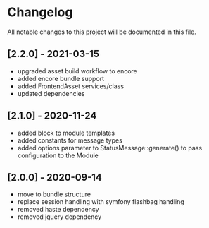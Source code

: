 # Changelog
All notable changes to this project will be documented in this file.

## [2.2.0] - 2021-03-15
- upgraded asset build workflow to encore
- added encore bundle support
- added FrontendAsset services/class
- updated dependencies

## [2.1.0] - 2020-11-24
- added block to module templates
- added constants for message types
- added options parameter to StatusMessage::generate() to pass configuration to the Module

## [2.0.0] - 2020-09-14
- move to bundle structure
- replace session handling with symfony flashbag handling
- removed haste dependency
- removed jquery dependency